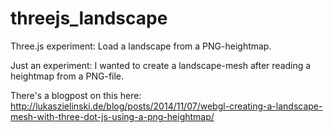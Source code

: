threejs_landscape
=================

Three.js experiment: Load a landscape from a PNG-heightmap.

Just an experiment: I wanted to create a landscape-mesh after reading a heightmap from a PNG-file. 

There's a blogpost on this here: http://lukaszielinski.de/blog/posts/2014/11/07/webgl-creating-a-landscape-mesh-with-three-dot-js-using-a-png-heightmap/
